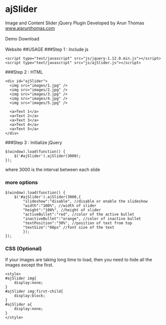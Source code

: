 # ajSlider
Image and Content Slider jQuery Plugin
Developed by Arun Thomas
www.ajarunthomas.com
<br>
<br>
<a href="http://www.ajarunthomas.com/jquery/ajSlider/demo/" target="_blank" style="text-decoration:none">Demo</a>
<a download href="http://www.ajarunthomas.com/files/ajSlider.js" target="_blank" style="text-decoration:none">Download</a>
<br><br>
<a href="http://http://www.ajarunthomas.com/jquery/ajSlider/" target="_blank" style="text-decoration:none">Website</a>
##USAGE
###Step 1 : Include js
```
<script type="text/javascript" src="js/jquery-1.12.0.min.js"></script>
<script type="text/javascript" src="js/ajSlider.js"></script>
```
###Step 2 : HTML
```
<div id="ajSlider">
  <img src="images/1.jpg" />
  <img src="images/2.jpg" />
  <img src="images/3.jpg" />
  <img src="images/4.jpg" />
  <img src="images/5.jpg" />
  
  <a>Text 1</a>
  <a>Text 2</a>
  <a>Text 3</a>
  <a>Text 4</a>
  <a>Text 5</a>
</div>
```
###Step 3 : Initialize jQuery
```
$(window).load(function() {
    $('#ajSlider').ajSlider(3000);
});
```
where 3000 is the interval between each slide
### more options
```
$(window).load(function() {
    $('#ajSlider').ajSlider(3000,{
		"slideshow":"disable", //disable or enable the slideshow
		"width":"100%", //width of slider
		"height":"100%", //height of slider
		"activeBullet":"red", //color of the active bullet
		"inactiveBullet":"orange", //color of inactive bullet
		"textPosition":"30%", //position of text from top
		"textSize":"60px" //font size of the text
		});
});
```
### CSS (Optional)
If your images are taking long time to load, then you need to hide all the images except the first.
<br>
```
<style>	
#ajSlider img{	
 	display:none;	
}	
#ajSlider img:first-child{	
 	display:block;	
}	
#ajSlider a{	
 	display:none;	
}	
</style>
```
